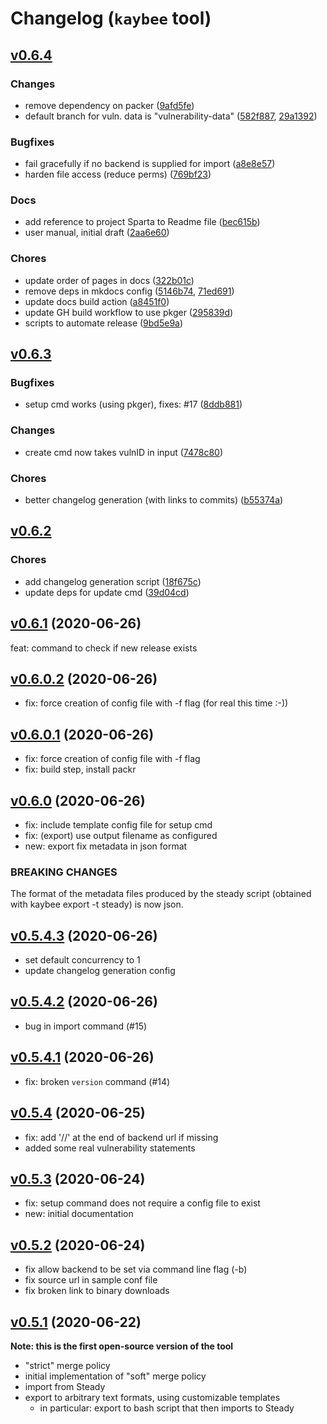 # Changelog (`kaybee` tool)

<a name="v0.6.4"></a>
## [v0.6.4](https://github.com/sap/project-kb/compare/v...v0.6.4)

### Changes
 * remove dependency on packer ([9afd5fe](https://github.com/sap/project-kb/commit/9afd5fe))
 * default branch for vuln. data is "vulnerability-data" ([582f887](https://github.com/sap/project-kb/commit/582f887), [29a1392](https://github.com/sap/project-kb/commit/29a1392))

### Bugfixes
 * fail gracefully if no backend is supplied for import ([a8e8e57](https://github.com/sap/project-kb/commit/a8e8e57))
 * harden file access (reduce perms) ([769bf23](https://github.com/sap/project-kb/commit/769bf23))

### Docs
 * add reference to project Sparta to Readme file ([bec615b](https://github.com/sap/project-kb/commit/bec615b))
 * user manual, initial draft ([2aa6e60](https://github.com/sap/project-kb/commit/2aa6e60))

### Chores
 * update order of pages in docs ([322b01c](https://github.com/sap/project-kb/commit/322b01c))
 * remove deps in mkdocs config ([5146b74](https://github.com/sap/project-kb/commit/5146b74), [71ed691](https://github.com/sap/project-kb/commit/71ed691))
 * update docs build action ([a8451f0](https://github.com/sap/project-kb/commit/a8451f0))
 * update GH build workflow to use pkger ([295839d](https://github.com/sap/project-kb/commit/295839d))
 * scripts to automate release ([9bd5e9a](https://github.com/sap/project-kb/commit/9bd5e9a))

<a name="v0.6.3"></a>
## [v0.6.3](https://github.com/sap/project-kb/compare/v0.6.2...v0.6.3)

### Bugfixes
 * setup cmd works (using pkger), fixes: #17 ([8ddb881](https://github.com/sap/project-kb/commit/8ddb881))

### Changes
 * create cmd now takes vulnID in input ([7478c80](https://github.com/sap/project-kb/commit/7478c80))

### Chores
 * better changelog generation (with links to commits) ([b55374a](https://github.com/sap/project-kb/commit/b55374a))

<a name="v0.6.2"></a>
## [v0.6.2](https://github.com/sap/project-kb/compare/v0.6.1...v0.6.2)

### Chores
 * add changelog generation script ([18f675c](https://github.com/sap/project-kb/commit/18f675c))
 * update deps for update cmd ([39d04cd](https://github.com/sap/project-kb/commit/39d04cd))

<a name="v0.6.1"></a>
## [v0.6.1](https://github.com/SAP/project-kb/compare/v0.6.0.2...v0.6.1) (2020-06-26)

feat: command to check if new release exists

<a name="v0.6.0.2"></a>
## [v0.6.0.2](https://github.com/SAP/project-kb/compare/v0.6.0.1...v0.6.0.2) (2020-06-26)

* fix: force creation of config file with -f flag (for real this time :-))

<a name="v0.6.0.1"></a>
## [v0.6.0.1](https://github.com/SAP/project-kb/compare/v0.6.0...v0.6.0.1) (2020-06-26)

* fix: force creation of config file with -f flag
* fix: build step,  install packr

<a name="v0.6.0"></a>
## [v0.6.0](https://github.com/SAP/project-kb/compare/v0.5.4.3...v0.6.0) (2020-06-26)

* fix: include template config file for setup cmd
* fix: (export) use output filename as configured
* new: export fix metadata in json format

### BREAKING CHANGES
The format of the metadata files produced by the steady script (obtained with
kaybee export -t steady) is now json.


<a name="v0.5.4.3"></a>
## [v0.5.4.3](https://github.com/SAP/project-kb/compare/v0.5.4.2...v0.5.4.3) (2020-06-26)

* set default concurrency to 1
* update changelog generation config

<a name="v0.5.4.2"></a>
## [v0.5.4.2](https://github.com/SAP/project-kb/compare/v0.5.4.1...v0.5.4.2) (2020-06-26)

* bug in import command (#15)

<a name="v0.5.4.1"></a>
## [v0.5.4.1](https://github.com/SAP/project-kb/compare/v0.5.4...v0.5.4.1) (2020-06-26)

* fix: broken `version` command (#14)

<a name="v0.5.4"></a>
## [v0.5.4](https://github.com/SAP/project-kb/compare/v0.5.3...v0.5.4) (2020-06-25)

* fix: add '//' at the end of backend url if missing
* added some real vulnerability statements

<a name="v0.5.3"></a>
## [v0.5.3](https://github.com/SAP/project-kb/compare/v0.5.2...v0.5.3) (2020-06-24)

* fix: setup command does not require a config file to exist
* new: initial documentation

<a name="v0.5.2"></a>
## [v0.5.2](https://github.com/SAP/project-kb/compare/v0.5.1...v0.5.2) (2020-06-24)

* fix allow backend to be set via command line flag (-b)
* fix source url in sample conf file
* fix broken link to binary downloads

<a name="v0.5.1"></a>
## [v0.5.1](https://github.com/SAP/project-kb/compare/2019-05-10...v0.5.1) (2020-06-22)

**Note: this is the first open-source version of the tool**

- "strict" merge policy
- initial implementation of "soft" merge policy
- import from Steady
- export to arbitrary text formats, using customizable templates
    - in particular: export to bash script that then imports to Steady
